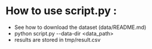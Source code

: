 # How to use script.py :

- See how to download the dataset (data/README.md)
- python script.py --data-dir <data_path>
- results are stored in tmp/result.csv
